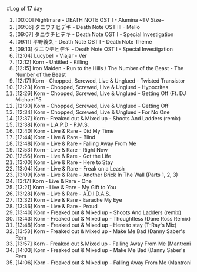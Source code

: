 #Log of 17 day

1. [00:00] Nightmare - DEATH NOTE OST I - Alumina ~TV Size~
1. [09:06] タニウチヒデキ - Death Note OST III - Mello
1. [09:07] タニウチヒデキ - Death Note OST I - Special Investigation
1. [09:11] 平野義久 - Death Note OST I - Death Note Theme
1. [09:13] タニウチヒデキ - Death Note OST I - Special Investigation
1. [12:04] Lucybell - Viajar - Ver
1. [12:12] Korn - Untitled - Killing
1. [12:15] Iron Maiden - Run to the Hills / The Number of the Beast - The Number of the Beast
1. [12:17] Korn - Chopped, Screwed, Live & Unglued - Twisted Transistor
1. [12:23] Korn - Chopped, Screwed, Live & Unglued - Hypocrites
1. [12:26] Korn - Chopped, Screwed, Live & Unglued - Getting Off (Ft. DJ Michael "5
1. [12:30] Korn - Chopped, Screwed, Live & Unglued - Getting Off
1. [12:34] Korn - Chopped, Screwed, Live & Unglued - For No One
1. [12:37] Korn - Freaked out & Mixed up - Shoots And Ladders (remix)
1. [12:38] Korn - L.A.P.D - P.M.S.
1. [12:40] Korn - Live & Rare - Did My Time
1. [12:44] Korn - Live & Rare - Blind
1. [12:48] Korn - Live & Rare - Falling Away From Me
1. [12:53] Korn - Live & Rare - Right Now
1. [12:56] Korn - Live & Rare - Got the Life
1. [13:00] Korn - Live & Rare - Here to Stay
1. [13:04] Korn - Live & Rare - Freak on a Leash
1. [13:09] Korn - Live & Rare - Another Brick In The Wall (Parts 1, 2, 3)
1. [13:17] Korn - Live & Rare - One
1. [13:21] Korn - Live & Rare - My Gift to You
1. [13:28] Korn - Live & Rare - A.D.I.D.A.S.
1. [13:32] Korn - Live & Rare - Earache My Eye
1. [13:36] Korn - Live & Rare - Proud
1. [13:40] Korn - Freaked out & Mixed up - Shoots And Ladders (remix)
1. [13:43] Korn - Freaked out & Mixed up - Thoughtless (Dane Ross Remix)
1. [13:48] Korn - Freaked out & Mixed up - Here to stay (T-Ray's Mix)
1. [13:53] Korn - Freaked out & Mixed up - Make Me Bad (Danny Saber's Rem
1. [13:57] Korn - Freaked out & Mixed up - Falling Away From Me (Mantroni
1. [14:03] Korn - Freaked out & Mixed up - Make Me Bad (Danny Saber's Rem
1. [14:06] Korn - Freaked out & Mixed up - Falling Away From Me (Mantroni
